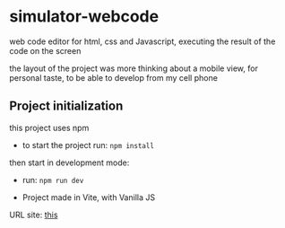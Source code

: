 # simulator-webcode
web code editor for html, css and Javascript, executing the result of the code on the screen

the layout of the project was more thinking about a mobile view, for personal taste, to be able to develop from my cell phone

## Project initialization

this project uses npm
- to start the project run: `` npm install ``

then start in development mode:
- run: `` npm run dev ``

- Project made in Vite, with Vanilla JS

URL site: [this](https://simulator-code.netlify.app)

